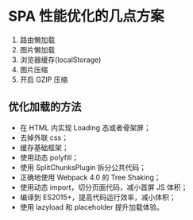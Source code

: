 # SPA 性能优化的几点方案

1. 路由懒加载
2. 图片懒加载
3. 浏览器缓存(localStorage)
4. 图片压缩
5. 开启 GZIP 压缩

## 优化加载的方法

-   在 HTML 内实现 Loading 态或者骨架屏；
-   去掉外联 css；
-   缓存基础框架；
-   使用动态 polyfill；
-   使用 SplitChunksPlugin 拆分公共代码；
-   正确地使用 Webpack 4.0 的 Tree Shaking；
-   使用动态 import，切分页面代码，减小首屏 JS 体积；
-   编译到 ES2015+，提高代码运行效率，减小体积；
-   使用 lazyload 和 placeholder 提升加载体验。
